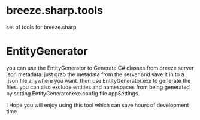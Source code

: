 # breeze.sharp.tools
set of tools for breeze.sharp

# EntityGenerator

you can use the EntityGenerator to Generate C# classes from breeze server json metadata.
just grab the metadata from the server and save it in to a .json file anywhere you want.
then use EntityGenerator.exe to generate the files.
you can also exclude entities and namespaces from being generated by setting EntityGenerator.exe.config file appSettings.

I Hope you will enjoy using this tool which can save hours of development time

